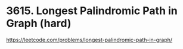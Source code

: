 # 3615. Longest Palindromic Path in Graph (hard)

https://leetcode.com/problems/longest-palindromic-path-in-graph/
